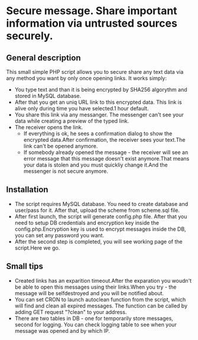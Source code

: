 # Secure message. Share important information via untrusted sources securely.

## General description
This small simple PHP script allows you to secure share any text data via any method you want by only once opening links. It works simply:
- You type text and than it is being encrypted by SHA256 algorythm and stored in MySQL database.
- After that you get an uniq URL link to this encrypted data. This link is alive only during time you have selected.1 hour default.
- You share this link via any messanger. The messenger can't see your data while creating a preview of the typed link.
- The receiver opens the link. 
    - If everything is ok, he sees a confirmation dialog to show the encrypted data.After confirmation, the receiver sees your text.The link can't be opened anymore.
    - If somebody already opened the message - the receiver will see an error message that this message doesn't exist anymore.That means your data is stolen and you must quickliy change it.And the messenger is not secure anymore.

## Installation
* The script requires MySQL database. You need to create database and user/pass for it. After that, upload the scheme from scheme.sql file.
* After first launch, the script will generate config.php file. After that you need to setup DB credentials and encryption key inside the config.php.Encryption key is used to encrypt messages inside the DB, you can set any password you want.
* After the second step is completed, you will see working page of the script.Here we go.

## Small tips
* Created links has an exparition timeout.After the exparation you woudn't be able to open this messages using their links.When you try - the message will be selfdestroyed and you will be notified about.
* You can set CRON to launch autoclean function from the script, which will find and clean all expired messages. The function can be called by adding GET request "?clean" to your address.
* There are two tables in DB - one for temporarily store messages, second for logging. You can check logging table to see when your message was opened and by which IP.

